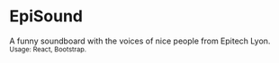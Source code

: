 # EpiSound
A funny soundboard with the voices of nice people from Epitech Lyon.
<sub>Usage: React, Bootstrap.</sub>
